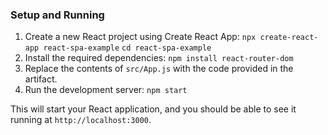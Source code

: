 ### Setup and Running 

1. Create a new React project using Create React App:
   ```npx create-react-app react-spa-example```
   ```cd react-spa-example```
2. Install the required dependencies:
    ```npm install react-router-dom```
3. Replace the contents of ```src/App.js``` with the code provided in the artifact.
4. Run the development server:
```npm start```

This will start your React application, and you should be able to see it running at ```http://localhost:3000```.
